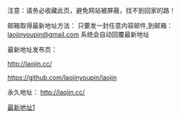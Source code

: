注意：请务必收藏此页，避免网站被屏蔽，找不到回家的路！

邮箱取得最新地址方法：
只要发一封任意内容邮件,到邮箱：laojinyoupin@gmail.com 系统会自动回覆最新地址

最新地址发布页：

http://laojin.cc/


https://github.com/laojinyoupin/laojin


永久地址： http://laojin.cc/

<div><a href="https://laojin.me" target="_blank">最新地址1</a></div>



